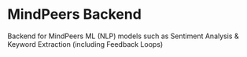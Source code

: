 # MindPeers Backend

Backend for MindPeers ML (NLP) models such as Sentiment Analysis & Keyword Extraction (including Feedback Loops)
